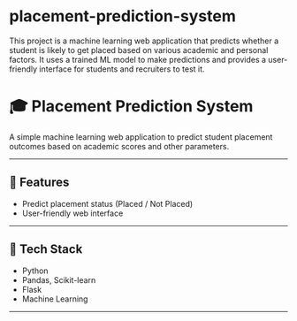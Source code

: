 # placement-prediction-system
This project is a machine learning web application that predicts whether a student is likely to get placed based on various academic and personal factors. It uses a trained ML model to make predictions and provides a user-friendly interface for students and recruiters to test it.

# 🎓 Placement Prediction System

A simple machine learning web application to predict student placement outcomes based on academic scores and other parameters.

---

## 📌 Features

- Predict placement status (Placed / Not Placed)
- User-friendly web interface

---

## 🧩 Tech Stack

- Python
- Pandas, Scikit-learn
- Flask
- Machine Learning
---

